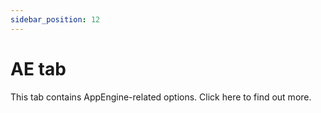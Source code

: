 ```yaml
---
sidebar_position: 12
---
```


# AE tab

This tab contains AppEngine-related options. Click here to find out more<!-- TODO: Add Link -->.
